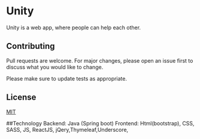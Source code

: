 # Unity

Unity is a web app, where people can help each other.


## Contributing
Pull requests are welcome. For major changes, please open an issue first to discuss what you would like to change.

Please make sure to update tests as appropriate.

## License
[MIT](https://choosealicense.com/licenses/mit/)

##Technology
Backend: Java (Spring boot)
Frontend: Html(bootstrap), CSS, SASS, JS, ReactJS, jQery,Thymeleaf,Underscore,
